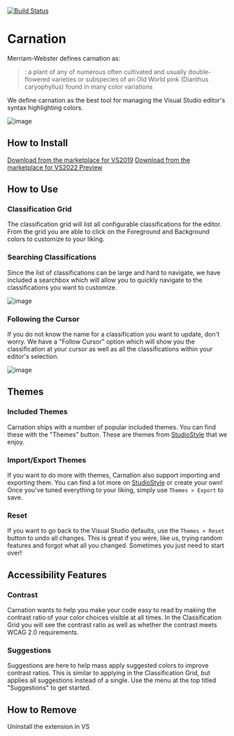 [![Build Status](https://dev.azure.com/carnationextension/Carnation/_apis/build/status/ryzngard.Carnation?branchName=master)](https://dev.azure.com/carnationextension/Carnation/_build/latest?definitionId=1&branchName=master)

# Carnation

Merriam-Webster defines carnation as:
> : a plant of any of numerous often cultivated and usually double-flowered varieties or subspecies of an Old World pink (Dianthus caryophyllus) found in many color variations

We define carnation as the best tool for managing the Visual Studio editor's syntax highlighting colors.

![image](https://user-images.githubusercontent.com/475144/126048694-f70a971b-16a4-4e5b-b6e4-ec178aa0412a.png)


## How to Install

[Download from the marketplace for VS2019](https://marketplace.visualstudio.com/items?itemName=ryzngard.carnation-colorpicker)
[Download from the marketplace for VS2022 Preview](https://marketplace.visualstudio.com/items?itemName=ryzngard.Carnation2022020)

## How to Use

### Classification Grid

The classification grid will list all configurable classifications for the editor. From the grid you are able to click on the Foreground and Background colors to customize to your liking.

### Searching Classifications

Since the list of classifications can be large and hard to navigate, we have included a searchbox which will allow you to quickly navigate to the classifications you want to customize.

![image](https://user-images.githubusercontent.com/475144/126048697-75f9e8b0-95fc-4717-8ce4-d0c1d28adda1.png)

### Following the Cursor

If you do not know the name for a classification you want to update, don't worry. We have a "Follow Cursor" option which will show you the classification at your cursor as well as all the classifications within your editor's selection.

![image](https://user-images.githubusercontent.com/475144/126048748-71165d10-1699-438d-9e80-257dd611011d.gif)

## Themes

### Included Themes

Carnation ships with a number of popular included themes. You can find these with the "Themes" button. These are themes from [StudioStyle](StudioStyl.es) that we enjoy. 

### Import/Export Themes

If you want to do more with themes, Carnation also support importing and exporting them. You can find a lot more on [StudioStyle](StudioStyl.es) or create your own! Once you've tuned everything to your liking, simply use `Themes > Export` to save. 

### Reset

If you want to go back to the Visual Studio defaults, use the `Themes > Reset` button to undo all changes. This is great if you were, like us, trying random features and forgot what all you changed. Sometimes you just need to start over! 

## Accessibility Features

### Contrast

Carnation wants to help you make your code easy to read by making the contrast ratio of your color choices visible at all times. In the Classification Grid you will see the contrast ratio as well as whether the contrast meets WCAG 2.0 requirements.

### Suggestions

Suggestions are here to help mass apply suggested colors to improve contrast ratios. This is similar to applying in the Classification Grid, but applies all suggestions instead of a single. Use the menu at the top titled "Suggestions" to get started. 

## How to Remove

Uninstall the extension in VS 
